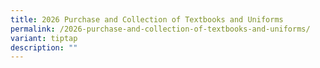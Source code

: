 ```yaml
---
title: 2026 Purchase and Collection of Textbooks and Uniforms
permalink: /2026-purchase-and-collection-of-textbooks-and-uniforms/
variant: tiptap
description: ""
---
```

